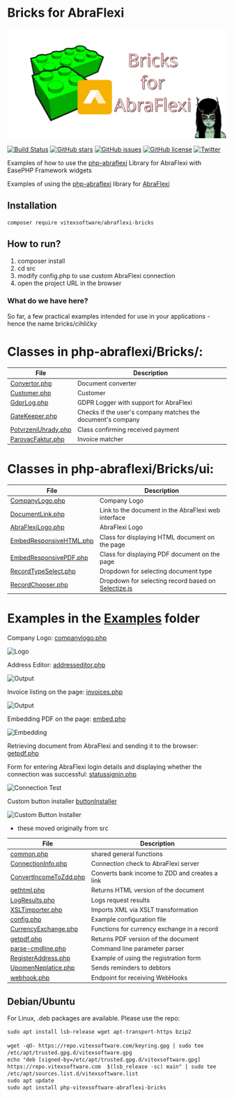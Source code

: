 # Bricks for AbraFlexi
![Project Logo](social-preview.svg?raw=true "Project Logo")

[![Build Status](https://travis-ci.org/VitexSoftware/php-abraflexi-bricks.svg?branch=main)](https://travis-ci.org/VitexSoftware/php-abraflexi-bricks)
[![GitHub stars](https://img.shields.io/github/stars/VitexSoftware/php-abraflexi-bricks.svg)](stargazers)
[![GitHub issues](https://img.shields.io/github/issues/VitexSoftware/php-abraflexi-bricks.svg)](issues)
[![GitHub license](https://img.shields.io/github/license/VitexSoftware/php-abraflexi-bricks.svg)](LICENSE?raw=true)
[![Twitter](https://img.shields.io/twitter/url/https/github.com/VitexSoftware/php-abraflexi-bricks.svg?style=social)](https://twitter.com/intent/tweet?text=Wow:&url=https%3A%2F%2Fgithub.com%2FVitexSoftware%2Fphp-abraflexi-bricks)

Examples of how to use the [php-abraflexi](https://github.com/Spoje-NET/php-abraflexi) Library for AbraFlexi with EasePHP Framework widgets

Examples of using the [php-abraflexi](https://github.com/Spoje-NET/php-abraflexi) library for [AbraFlexi](https://flexibee.eu/)


Installation
------------

    composer require vitexsoftware/abraflexi-bricks


How to run?
-----------

1) composer install
2) cd src
3) modify config.php to use custom AbraFlexi connection
4) open the project URL in the browser


### What do we have here?

So far, a few practical examples intended for use in your applications - hence the name bricks/cihličky

# Classes in php-abraflexi/Bricks/:

| File                                                           | Description                           |
| -------------------------------------------------------------- | ------------------------------------- |
| [Convertor.php](src/php-abraflexi/Bricks/Convertor.php)        | Document converter
| [Customer.php](src/php-abraflexi/Bricks/Customer.php)          | Customer
| [GdprLog.php](src/php-abraflexi/Bricks/GdprLog.php)            | GDPR Logger with support for AbraFlexi
| [GateKeeper.php](src/php-abraflexi/Bricks/GateKeeper.php)      | Checks if the user's company matches the document's company
| [PotvrzeniUhrady.php](src/php-abraflexi/Bricks/HookReciever.php)| Class confirming received payment
| [ParovacFaktur.php](src/php-abraflexi/Bricks/ParovacFaktur.php)| Invoice matcher

# Classes in php-abraflexi/Bricks/ui:

| File                                                           | Description                           |
| -------------------------------------------------------------- | ------------------------------------- |
| [CompanyLogo.php](src/php-abraflexi/Bricks/ui/CompanyLogo.php) | Company Logo
| [DocumentLink.php](src/php-abraflexi/Bricks/ui/DocumentLink.php)| Link to the document in the AbraFlexi web interface
| [AbraFlexiLogo.php](src/php-abraflexi/Bricks/ui/AbraFlexiLogo.php)| AbraFlexi Logo
| [EmbedResponsiveHTML.php](src/php-abraflexi/Bricks/ui/EmbedResponsiveHTML.php)| Class for displaying HTML document on the page
| [EmbedResponsivePDF.php](src/php-abraflexi/Bricks/ui/EmbedResponsivePDF.php)  | Class for displaying PDF document on the page
| [RecordTypeSelect.php](src/php-abraflexi/Bricks/ui/RecordTypeSelect.php)      | Dropdown for selecting document type
| [RecordChooser.php](src/php-abraflexi/Bricks/ui/RecordChooser.php)            | Dropdown for selecting record based on [Selectize.js](https://selectize.github.io/selectize.js/)


Examples in the [Examples](Examples) folder
===========================================

Company Logo: [companylogo.php](Examples/companylogo.php)

![Logo](Examples/companylogo.png?raw=true)

Address Editor: [addresseditor.php](Examples/addresseditor.php)

![Output](Examples/addresseditor.png?raw=true)

Invoice listing on the page: [invoices.php](Examples/invoices.php)

![Output](Examples/invoices.png?raw=true)

Embedding PDF on the page: [embed.php](Examples/embed.php)

![Embedding](Examples/embed.png?raw=true)

Retrieving document from AbraFlexi and sending it to the browser: [getpdf.php](Examples/getpdf.php)

Form for entering AbraFlexi login details and displaying whether the connection was successful: [statussignin.php](Examples/statussignin.php)

![Connection Test](Examples/statussignin.png?raw=true)


Custom button installer [buttonInstaller](src/buttonInstaller.php)

![Custom Button Installer](Examples/buttoninstaller.png?raw=true)

+ these moved originally from src

| File                                                           | Description                           |
| -------------------------------------------------------------- | ------------------------------------- |
| [common.php](Examples/common.php)                              | shared general functions
| [ConnectionInfo.php](Examples/ConnectionInfo.php)              | Connection check to AbraFlexi server
| [ConvertIncomeToZdd.php](Examples/ConvertIncomeToZdd.php)      | Converts bank income to ZDD and creates a link
| [gethtml.php](Examples/gethtml.php)                            | Returns HTML version of the document
| [LogResults.php](Examples/LogResults.php)                      | Logs request results
| [XSLTimporter.php](Examples/XSLTimporter.php)                  | Imports XML via XSLT transformation
| [config.php](Examples/config.php)                              | Example configuration file
| [CurrencyExchange.php](Examples/CurrencyExchange.php)          | Functions for currency exchange in a record
| [getpdf.php](Examples/getpdf.php)                              | Returns PDF version of the document
| [parse-cmdline.php](Examples/parse-cmdline.php)                | Command line parameter parser
| [RegisterAddress.php](Examples/RegisterAddress.php)            | Example of using the registration form
| [UpomenNeplatice.php](Examples/UpomenNeplatice.php)            | Sends reminders to debtors
| [webhook.php](Examples/webhook.php)                            | Endpoint for receiving WebHooks



Debian/Ubuntu
-------------

For Linux, .deb packages are available. Please use the repo:


```shell
sudo apt install lsb-release wget apt-transport-https bzip2

wget -qO- https://repo.vitexsoftware.com/keyring.gpg | sudo tee /etc/apt/trusted.gpg.d/vitexsoftware.gpg
echo "deb [signed-by=/etc/apt/trusted.gpg.d/vitexsoftware.gpg]  https://repo.vitexsoftware.com  $(lsb_release -sc) main" | sudo tee /etc/apt/sources.list.d/vitexsoftware.list
sudo apt update
sudo apt install php-vitexsoftware-abraflexi-bricks
```
